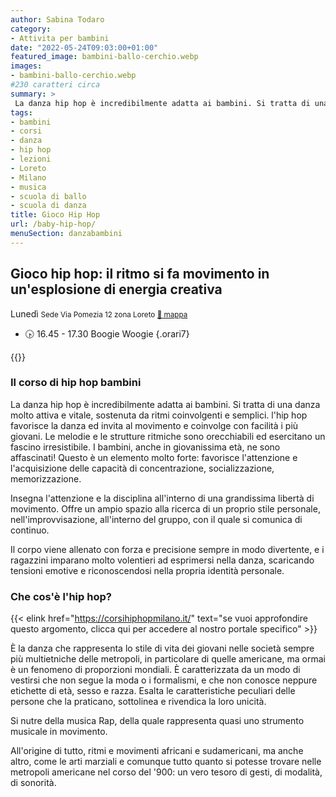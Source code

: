 ```yaml
---
author: Sabina Todaro
category:
- Attivita per bambini
date: "2022-05-24T09:03:00+01:00"
featured_image: bambini-ballo-cerchio.webp
images:
- bambini-ballo-cerchio.webp
#230 caratteri circa
summary: >
 La danza hip hop è incredibilmente adatta ai bambini. Si tratta di una danza molto attiva e vitale, sostenuta da ritmi coinvolgenti e semplici. l'hip hop favorisce la danza ed invita al movimento e coinvolge con facilità...
tags:
- bambini
- corsi
- danza
- hip hop
- lezioni
- Loreto
- Milano
- musica
- scuola di ballo
- scuola di danza
title: Gioco Hip Hop
url: /baby-hip-hop/
menuSection: danzabambini
---
```

## Gioco hip hop: il ritmo si fa movimento in un'esplosione di energia creativa

<p class="giorno">Lunedì <small class="silver">Sede Via Pomezia 12 zona Loreto <a href="https://bit.ly/3wnLl8q" target="_blank">📍 mappa</a></small></p>

* 🕟 <span>16.45 - 17.30</span> Boogie Woogie 
{.orari7}

<div class="w8 fr pl4">
{{<figureh src="bambini-ballo-cerchio.webp"
alt="Bambini che danzano giocando a Hip Hop"
caption="Corsi di Hip Hop al Mosaico" >}}
</div>

### Il corso di hip hop bambini

La danza hip hop è incredibilmente adatta ai bambini. Si tratta di una danza molto attiva e vitale, sostenuta da ritmi coinvolgenti e semplici. l'hip hop favorisce la danza ed invita al movimento e coinvolge con facilità i più giovani. Le melodie e le strutture ritmiche sono orecchiabili ed esercitano un fascino irresistibile. I bambini, anche in giovanissima età, ne sono affascinati! Questo è un elemento molto forte: favorisce l'attenzione e l'acquisizione delle capacità di concentrazione, socializzazione, memorizzazione.

Insegna l'attenzione e la disciplina all'interno di una grandissima libertà di movimento.  Offre un ampio spazio alla ricerca di un proprio stile personale, nell'improvvisazione, all'interno del gruppo, con il quale si comunica di continuo.

Il corpo viene allenato con forza e precisione sempre in modo divertente, e i ragazzini imparano molto volentieri ad esprimersi nella danza, scaricando tensioni emotive e riconoscendosi nella propria identità personale.

### Che cos'è l'hip hop?

{{< elink href="https://corsihiphopmilano.it/" text="se vuoi approfondire questo argomento, clicca qui per accedere al nostro portale specifico" >}}

È la danza che rappresenta lo stile di vita dei giovani nelle società sempre più multietniche delle metropoli, in particolare di quelle americane, ma ormai è un fenomeno di proporzioni mondiali. È caratterizzata da un modo di vestirsi che non segue la moda o i formalismi, e che non conosce neppure etichette di età, sesso e razza. Esalta le caratteristiche peculiari delle persone che la praticano, sottolinea e rivendica la loro unicità.

Si nutre della musica Rap, della quale rappresenta quasi uno strumento musicale in movimento.

All'origine di tutto, ritmi e movimenti africani e sudamericani, ma anche altro, come le arti marziali e comunque tutto quanto si potesse trovare nelle metropoli americane nel corso del '900: un vero tesoro di gesti, di modalità, di sonorità.


